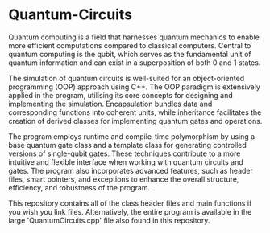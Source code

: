 # Quantum-Circuits

Quantum computing is a field that harnesses quantum mechanics to enable more efficient computations compared to classical computers. Central to quantum computing is the qubit, which serves as the fundamental unit of quantum information and can exist in a superposition of both 0 and 1 states.

The simulation of quantum circuits is well-suited for an object-oriented programming (OOP) approach using C++. The OOP paradigm is extensively applied in the program, utilising its core concepts for designing and implementing the simulation. Encapsulation bundles data and corresponding functions into coherent units, while inheritance facilitates the creation of derived classes for implementing quantum gates and operations.

The program employs runtime and compile-time polymorphism by using a base quantum gate class and a template class for generating controlled versions of single-qubit gates. These techniques contribute to a more intuitive and flexible interface when working with quantum circuits and gates. The program also incorporates advanced features, such as header files, smart pointers, and exceptions to enhance the overall structure, efficiency, and robustness of the program.

This repository contains all of the class header files and main functions if you wish you link files. Alternatively, the entire program is available in the large 'QuantumCircuits.cpp' file also found in this repository.
